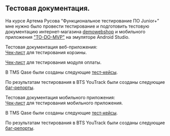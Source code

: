 Тестовая документация.
---
На курсе Артема Русова “Функциональное тестирование ПО Junior+” мне нужно было провести тестирование и подготовить тестовую документацию интернет-магазина <a href="https://demowebshop.tricentis.com/" target="_blank">demowebshop</a> и мобильного приложения <a href="https://drive.google.com/drive/folders/1ZC-Yo5ANb5Sit4SsdLJABFkeRq3Ted8P?usp=drive_link" target="_blank">"TO-DO-MVP"</a> на эмуляторе Android Studio.

Тестовая документация веб-приложения:
<br>
<a href="https://docs.google.com/spreadsheets/d/14FOssvQM_V0HaXhR9hETN6EoYi0k5t4xxuplg8ZYc14/edit#gid=0" target="_blank">Чек-лист</a> для тестирования корзины.

<a href="https://docs.google.com/spreadsheets/d/1UF3yUNsOJv2OzWRCXUj5lj_fdL24q5hffMuKdL4P1Yc/edit#gid=0" target="_blank">Чек-лист</a> для тестирования модуля оплаты.

В TMS Qase были созданы следующие <a href="https://drive.google.com/drive/folders/1fCF8ZHCkiYl_SZFY83d_T4QtCt9-TzXN" target="_blank">тест-кейсы</a>.

По результатам тестирования в BTS YouTrack были созданы следующие 
<a href="https://docs.google.com/spreadsheets/d/15TjbSCNw_KisFgSWVGyd_XNIGq1rLOt2Or4-vN2SX1s/edit#gid=1030332835" target="_blank">баг-репорты</a>.

Тестовая документация мобильного приложения:
<br>
<a href="https://docs.google.com/spreadsheets/d/1KrDhNGbTUTahWWyNIlshsa6Act7jkeZbcYeU32YecFg/edit#gid=0" target="_blank">Чек-лист</a> для тестирования мобильного приложения.

В TMS Qase были созданы следующие <a href="https://drive.google.com/drive/folders/1fCF8ZHCkiYl_SZFY83d_T4QtCt9-TzXN" target="_blank">тест-кейсы</a>.

По результатам тестирования в BTS YouTrack были созданы следующие <a href="https://docs.google.com/spreadsheets/d/10tg1ykAQt8ANAfx27X1ZD6kchTTMh18upCQuuJcqWGg/edit#gid=0" target="_blank">баг-репорты</a>.